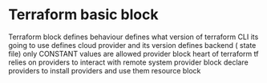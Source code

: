 # Terraform basic block
Terraform block
    defines behaviour
    defines what version of terraform CLI its going to use
    defines cloud provider and its version
    defines backend ( state file)
        only CONSTANT values are allowed
provider block
    heart of terraform
    tf relies on providers to interact with remote system
    provider block declare providers to install providers and use them
resource block
